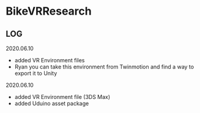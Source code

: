 # BikeVRResearch

## LOG

2020.06.10
* added VR Environment files
* Ryan you can take this environment from Twinmotion and find a way to export it to Unity

2020.06.10
* added VR Environment file (3DS Max)
* added Uduino asset package
